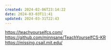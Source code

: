 ```yaml
---
created: 2024-02-06T23:14:22
date: 2024-03-03T11:41
updated: 2024-03-31T22:43
---
```

https://teachyourselfcs.com/
https://github.com/minnsane/TeachYourselfCS-KR
https://missing.csail.mit.edu/